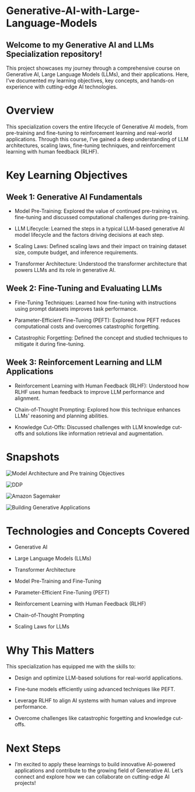# Generative-AI-with-Large-Language-Models

## Welcome to my Generative AI and LLMs Specialization repository! 
This project showcases my journey through a comprehensive course on Generative AI, Large Language Models (LLMs), and their applications. Here, I’ve documented my learning objectives, key concepts, and hands-on experience with cutting-edge AI technologies.

# Overview
This specialization covers the entire lifecycle of Generative AI models, from pre-training and fine-tuning to reinforcement learning and real-world applications. Through this course, I’ve gained a deep understanding of LLM architectures, scaling laws, fine-tuning techniques, and reinforcement learning with human feedback (RLHF).

# Key Learning Objectives
## Week 1: Generative AI Fundamentals
- Model Pre-Training: Explored the value of continued pre-training vs. fine-tuning and discussed computational challenges during pre-training.

- LLM Lifecycle: Learned the steps in a typical LLM-based generative AI model lifecycle and the factors driving decisions at each step.

- Scaling Laws: Defined scaling laws and their impact on training dataset size, compute budget, and inference requirements.

- Transformer Architecture: Understood the transformer architecture that powers LLMs and its role in generative AI.

## Week 2: Fine-Tuning and Evaluating LLMs
- Fine-Tuning Techniques: Learned how fine-tuning with instructions using prompt datasets improves task performance.

- Parameter-Efficient Fine-Tuning (PEFT): Explored how PEFT reduces computational costs and overcomes catastrophic forgetting.

- Catastrophic Forgetting: Defined the concept and studied techniques to mitigate it during fine-tuning.

## Week 3: Reinforcement Learning and LLM Applications
- Reinforcement Learning with Human Feedback (RLHF): Understood how RLHF uses human feedback to improve LLM performance and alignment.

- Chain-of-Thought Prompting: Explored how this technique enhances LLMs' reasoning and planning abilities.

- Knowledge Cut-Offs: Discussed challenges with LLM knowledge cut-offs and solutions like information retrieval and augmentation.

# Snapshots

![Model Architecture and Pre training Objectives](https://github.com/user-attachments/assets/61e6e0f4-5197-4686-966c-95dd3abc59cd)

![DDP](https://github.com/user-attachments/assets/da836236-1015-4960-ad01-337d4323aa9e)

![Amazon Sagemaker](https://github.com/user-attachments/assets/38dd97ac-c2c9-4d6e-aa33-51ddd9c2b427)

![Building Generative Applications](https://github.com/user-attachments/assets/b35f5d88-2fde-4ada-9e82-e2f7714d869d)

# Technologies and Concepts Covered
- Generative AI

- Large Language Models (LLMs)

- Transformer Architecture

- Model Pre-Training and Fine-Tuning

- Parameter-Efficient Fine-Tuning (PEFT)

- Reinforcement Learning with Human Feedback (RLHF)

- Chain-of-Thought Prompting

- Scaling Laws for LLMs

# Why This Matters
This specialization has equipped me with the skills to:

- Design and optimize LLM-based solutions for real-world applications.

- Fine-tune models efficiently using advanced techniques like PEFT.

- Leverage RLHF to align AI systems with human values and improve performance.

- Overcome challenges like catastrophic forgetting and knowledge cut-offs.

# Next Steps
- I’m excited to apply these learnings to build innovative AI-powered applications and contribute to the growing field of Generative AI. Let’s connect and explore how we can collaborate on cutting-edge AI projects!





